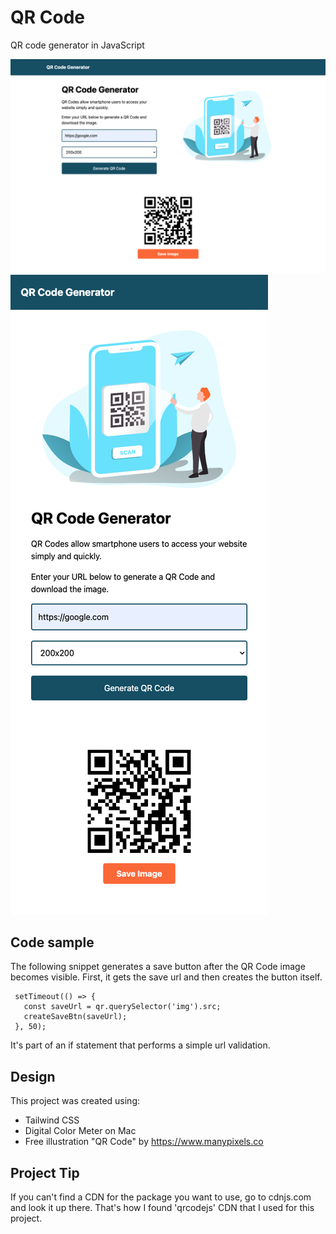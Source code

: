 # QR Code

QR code generator in JavaScript

![QR Code Project Landscape View](/img/qrcode-landscape.png "Laptop View")
![QR Code Project Mobile View](/img/qrcode-mobile.png "Mobile View")

## Code sample

The following snippet generates a save button after the QR Code image becomes visible. 
First, it gets the save url and then creates the button itself. 

```
 setTimeout(() => {
   const saveUrl = qr.querySelector('img').src;
   createSaveBtn(saveUrl);
 }, 50);
```

It's part of an if statement that performs a simple url validation.

## Design 

This project was created using:

- Tailwind CSS
- Digital Color Meter on Mac
- Free illustration "QR Code" by https://www.manypixels.co

## Project Tip

If you can't find a CDN for the package you want to use, go to cdnjs.com and look it up there. 
That's how I found 'qrcodejs' CDN that I used for this project. 
